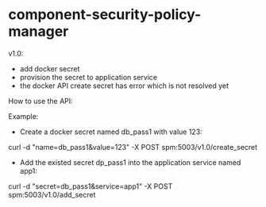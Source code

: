# component-security-policy-manager
v1.0:
- add docker secret
- provision the secret to application service
- the docker API create secret has error which is not resolved yet

How to use the API:

Example:
+ Create a docker secret named db_pass1 with value 123:

curl -d "name=db_pass1&value=123" -X POST spm:5003/v1.0/create_secret

+ Add the existed secret dp_pass1 into the application service named app1:

curl -d "secret=db_pass1&service=app1" -X POST spm:5003/v1.0/add_secret

